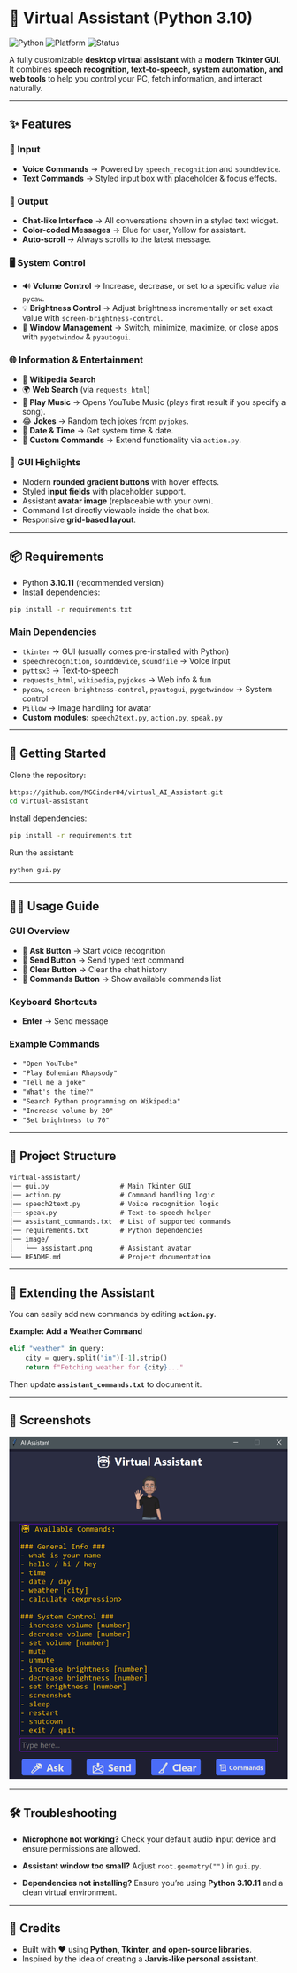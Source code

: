 # 🤖 Virtual Assistant (Python 3.10)

![Python](https://img.shields.io/badge/python-3.10-blue.svg)
![Platform](https://img.shields.io/badge/platform-windows%20%7C%20linux-lightgrey.svg)
![Status](https://img.shields.io/badge/status-active-brightgreen.svg)

A fully customizable **desktop virtual assistant** with a **modern Tkinter GUI**.  
It combines **speech recognition, text-to-speech, system automation, and web tools** to help you control your PC, fetch information, and interact naturally.  

---

## ✨ Features

### 🎤 Input
- **Voice Commands** → Powered by `speech_recognition` and `sounddevice`.  
- **Text Commands** → Styled input box with placeholder & focus effects.  

### 💬 Output
- **Chat-like Interface** → All conversations shown in a styled text widget.  
- **Color-coded Messages** → Blue for user, Yellow for assistant.  
- **Auto-scroll** → Always scrolls to the latest message.  

### 🖥️ System Control
- 🔊 **Volume Control** → Increase, decrease, or set to a specific value via `pycaw`.  
- 💡 **Brightness Control** → Adjust brightness incrementally or set exact value with `screen-brightness-control`.  
- 📂 **Window Management** → Switch, minimize, maximize, or close apps with `pygetwindow` & `pyautogui`.  

### 🌐 Information & Entertainment
- 📖 **Wikipedia Search**  
- 🌍 **Web Search** (via `requests_html`)  
- 🎵 **Play Music** → Opens YouTube Music (plays first result if you specify a song).  
- 😂 **Jokes** → Random tech jokes from `pyjokes`.  
- 📅 **Date & Time** → Get system time & date.  
- 📌 **Custom Commands** → Extend functionality via `action.py`.  

### 🎨 GUI Highlights
- Modern **rounded gradient buttons** with hover effects.  
- Styled **input fields** with placeholder support.  
- Assistant **avatar image** (replaceable with your own).  
- Command list directly viewable inside the chat box.  
- Responsive **grid-based layout**.  

---

## 📦 Requirements

- Python **3.10.11** (recommended version)  
- Install dependencies:  
```bash
pip install -r requirements.txt
````

### Main Dependencies

* `tkinter` → GUI (usually comes pre-installed with Python)
* `speechrecognition`, `sounddevice`, `soundfile` → Voice input
* `pyttsx3` → Text-to-speech
* `requests_html`, `wikipedia`, `pyjokes` → Web info & fun
* `pycaw`, `screen-brightness-control`, `pyautogui`, `pygetwindow` → System control
* `Pillow` → Image handling for avatar
* **Custom modules:** `speech2text.py`, `action.py`, `speak.py`

---

## 🚀 Getting Started

Clone the repository:

```bash
https://github.com/MGCinder04/virtual_AI_Assistant.git
cd virtual-assistant
```

Install dependencies:

```bash
pip install -r requirements.txt
```

Run the assistant:

```bash
python gui.py
```

---

## 🧑‍💻 Usage Guide

### GUI Overview

* 🎤 **Ask Button** → Start voice recognition
* 📩 **Send Button** → Send typed text command
* 🧹 **Clear Button** → Clear the chat history
* 📜 **Commands Button** → Show available commands list

### Keyboard Shortcuts

* **Enter** → Send message

### Example Commands

* `"Open YouTube"`
* `"Play Bohemian Rhapsody"`
* `"Tell me a joke"`
* `"What's the time?"`
* `"Search Python programming on Wikipedia"`
* `"Increase volume by 20"`
* `"Set brightness to 70"`

---

## 📂 Project Structure

```
virtual-assistant/
│── gui.py                  # Main Tkinter GUI
│── action.py               # Command handling logic
│── speech2text.py          # Voice recognition logic
│── speak.py                # Text-to-speech helper
│── assistant_commands.txt  # List of supported commands
│── requirements.txt        # Python dependencies
│── image/
│   └── assistant.png       # Assistant avatar
└── README.md               # Project documentation
```

---

## 🔧 Extending the Assistant

You can easily add new commands by editing **`action.py`**.

**Example: Add a Weather Command**

```python
elif "weather" in query:
    city = query.split("in")[-1].strip()
    return f"Fetching weather for {city}..."
```

Then update **`assistant_commands.txt`** to document it.

---

## 📸 Screenshots

![Assistant Screenshot](image/assistant_screenshot.png)

---

## 🛠️ Troubleshooting

* **Microphone not working?**
  Check your default audio input device and ensure permissions are allowed.

* **Assistant window too small?**
  Adjust `root.geometry("")` in `gui.py`.

* **Dependencies not installing?**
  Ensure you’re using **Python 3.10.11** and a clean virtual environment.

---

## 🙌 Credits

* Built with ❤️ using **Python, Tkinter, and open-source libraries**.
* Inspired by the idea of creating a **Jarvis-like personal assistant**.

```
